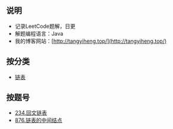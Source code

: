 ## 说明
- 记录LeetCode题解，日更
- 解题编程语言：Java
- 我的博客网站：[http://tangyiheng.top/](http://tangyiheng.top/)

## 按分类

- [链表](https://github.com/tangyihengsb/LeetCode/blob/master/链表)

## 按题号

- [234.回文链表](https://github.com/tangyihengsb/LeetCode/blob/master/链表/234_回文链表.java)
- [876.链表的中间结点](https://github.com/tangyihengsb/LeetCode/blob/master/链表/876_链表的中间结点.java)

